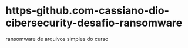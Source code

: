 # https-github.com-cassiano-dio-cibersecurity-desafio-ransomware
ransomware de arquivos simples do curso

